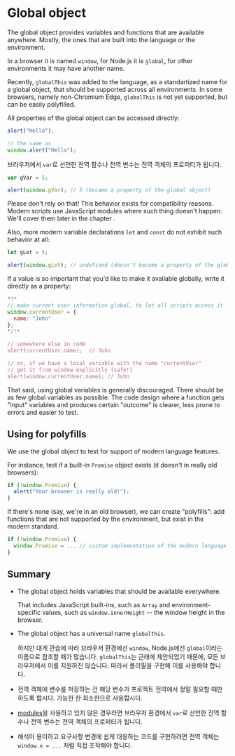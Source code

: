
# Global object

The global object provides variables and functions that are available anywhere. Mostly, the ones that are built into the language or the environment.

In a browser it is named `window`, for Node.js it is `global`, for other environments it may have another name.

Recently, `globalThis` was added to the language, as a standartized name for a global object, that should be supported across all environments. In some browsers, namely non-Chromium Edge, `globalThis` is not yet supported, but can be easily polyfilled.

All properties of the global object can be accessed directly:

```js run
alert("Hello");

// the same as
window.alert("Hello");
```

브라우저에서 `var`로 선언한 전역 함수나 전역 변수는 전역 객체의 프로퍼티가 됩니다.

```js run untrusted refresh
var gVar = 5;

alert(window.gVar); // 5 (became a property of the global object)
```

Please don't rely on that! This behavior exists for compatibility reasons. Modern scripts use JavaScript modules where such thing doesn't happen. We'll cover them later in the chapter  [](info:modules).

Also, more modern variable declarations `let` and `const` do not exhibit such behavior at all:

```js run untrusted refresh
let gLet = 5;

alert(window.gLet); // undefined (doesn't become a property of the global object)
```

If a value is so important that you'd like to make it available globally, write it directly as a property:

```js run
*!*
// make current user information global, to let all scripts access it
window.currentUser = {
  name: "John"
};
*/!*

// somewhere else in code
alert(currentUser.name);  // John

// or, if we have a local variable with the name "currentUser"
// get it from window explicitly (safe!)
alert(window.currentUser.name); // John
```

That said, using global variables is generally discouraged. There should be as few global variables as possible. The code design where a function gets "input" variables and produces certain "outcome" is  clearer, less prone to errors and easier to test.

## Using for polyfills

We use the global object to test for support of modern language features.

For instance, test if a built-in `Promise` object exists (it doesn't in really old browsers):
```js run
if (!window.Promise) {
  alert("Your browser is really old!");
}
```

If there's none (say, we're in an old browser), we can create "polyfills": add functions that are not supported by the environment, but exist in the modern standard.

```js run
if (!window.Promise) {
  window.Promise = ... // custom implementation of the modern language feature
}
```

## Summary

- The global object holds variables that should be available everywhere.

    That includes JavaScript built-ins, such as `Array` and environment-specific values, such as `window.innerHeight` -- the window height in the browser.
- The global object has a universal name `globalThis`.

    하지만 대게 관습에 따라 브라우저 환경에선 `window`, Node.js에선 `global`이라는 이름으로 참조할 때가 많습니다. `globalThis`는 근래에 제안되었기 때문에, 모든 브라우저에서 이를 지원하진 않습니다. 따라서 폴리필을 구현해 이를 사용해야 합니다.
- 전역 객체에 변수를 저장하는 건 해당 변수가 프로젝트 전역에서 정말 필요할 때만 하도록 합시다. 가능한 한 최소한으로 사용합시다.
- [modules](info:modules)을 사용하고 있지 않은 경우라면 브라우저 환경에서 `var`로 선언한 전역 함수나 전역 변수는 전역 객체의 프로퍼티가 됩니다.
- 해석이 용이하고 요구사항 변경에 쉽게 대응하는 코드를 구현하려면 전역 객체는 `window.x = ...` 처럼 직접 조작해야 합니다.

